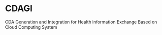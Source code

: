# CDAGI
CDA Generation and Integration for Health Information Exchange Based on Cloud Computing System

